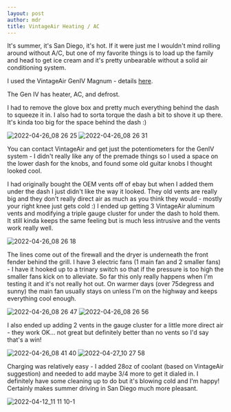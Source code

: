 ```yaml
---
layout: post
author: mdr
title: VintageAir Heating / AC
---
```


It's summer, it's San Diego, it's hot. If it were just me I wouldn't mind rolling around without A/C, but one of my favorite things is to load up the family and head to get ice cream and it's pretty unbearable without a solid air conditioning system. 

I used the VintageAir GenIV Magnum - details [here](http://https://www.vintageair.com/instructions_pdf/671400-VUZ.pdf).

The Gen IV has heater, AC, and defrost.

I had to remove the glove box and pretty much everything behind the dash to squeeze it in. I also had to sorta torque the dash a bit to shove it up there. It's kinda too big for the space behind the dash :) 


![2022-04-26_08 26 25](https://user-images.githubusercontent.com/1479022/178117706-8708de7d-c44f-4961-977b-347de90aeda9.jpg)
![2022-04-26_08 26 31](https://user-images.githubusercontent.com/1479022/178117708-387f9a99-a8eb-4a2d-88c9-1aede16d9c8a.jpg)

You can contact VintageAir and get just the potentiometers for the GenIV system - I didn't really like any of the premade things so I used a space on the lower dash for the knobs, and found some old guitar knobs I thought looked cool.

I had originally bought the OEM vents off of ebay but when I added them under the dash I just didn't like the way it looked. They old vents are really big and they don't really direct air as much as you think they would - mostly your right knee just gets cold :)  I ended up getting 3 VintageAir aluminum vents and modifying a triple gauge cluster for under the dash to hold them. It still kinda keeps the same feeling but is much less intrusive and the vents work really well.

![2022-04-26_08 26 18](https://user-images.githubusercontent.com/1479022/178117700-a8c526e9-fb62-4592-8760-faa3e22439a6.jpg)

The lines come out of the firewall and the dryer is underneath the front fender behind the grill. I have 3 electric fans (1 main fan and 2 smaller fans) - I have it hooked up to a trinary switch so that if the pressure is too high the smaller fans kick on to alleviate. So far this only really happens when I'm testing it and it's not really hot out. On warmer days (over 75degress and sunny) the main fan usually stays on unless I'm on the highway and keeps everything cool enough.  

![2022-04-26_08 26 47](https://user-images.githubusercontent.com/1479022/178117710-66c8eed3-f67e-4d98-aaa2-e66908ba5e6b.jpg)
![2022-04-26_08 26 56](https://user-images.githubusercontent.com/1479022/178117711-a0373710-e656-4372-832b-42f7bbc504ba.jpg)

I also ended up adding 2 vents in the gauge cluster for a little more direct air - they work OK... not great but definitely better than no vents so I'd say that's a win!

![2022-04-26_08 41 40](https://user-images.githubusercontent.com/1479022/178117712-2902b87f-d6f8-488e-b46f-d51146aa0e77.jpg)
![2022-04-27_10 27 58](https://user-images.githubusercontent.com/1479022/178117713-861e1e5a-4588-4d65-841b-24344a90cb1f.jpg)

Charging was relatively easy - I added 28oz of coolant (based on VintageAir suggestion) and needed to add maybe 3/4 more to get it dialed in. I definitely have some cleaning up to do but it's blowing cold and I'm happy! Certainly makes summer driving in San Diego much more pleasant.

![2022-04-12_11 11 10-1](https://user-images.githubusercontent.com/1479022/178117699-1b5c8d5e-81b4-4389-81c2-fc6522a5ef4b.jpg)
